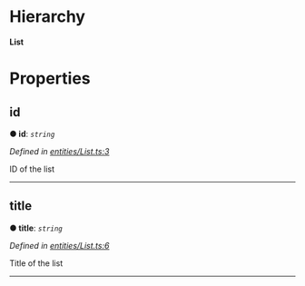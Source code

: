 

# Hierarchy

**List**

# Properties

<a id="id"></a>

##  id

**● id**: *`string`*

*Defined in [entities/List.ts:3](https://github.com/lagunehq/core/blob/b472bda/src/entities/List.ts#L3)*

ID of the list

___
<a id="title"></a>

##  title

**● title**: *`string`*

*Defined in [entities/List.ts:6](https://github.com/lagunehq/core/blob/b472bda/src/entities/List.ts#L6)*

Title of the list

___

